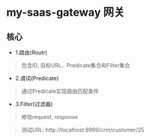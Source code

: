  # my-saas-gateway 网关
 ## 核心
* 1.路由(Routr)
 > 包含ID, 目标URL、Predicate集合和Filter集合
* 2.谓词(Predicate)
 > 通过Predicate实现路由匹配条件
* 3.Filter(过滤器)
 >修改request, response
 
> 测试URL: http://localhost:9999/crm/customer/25
